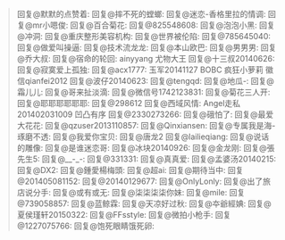 >回复@默默的点赞着:
>回复@摔不死的螳螂:
>回复@迷恋-香格里拉的情调:
>回复@mr小嗯俊:
>回复@百合菊花:
>回复@825548608:
>回复@泡泡小黑:
>回复@冲洞:
>回复@重庆整形美容机构:
>回复@世界被伦陷:
>回复@785645040:
>回复@做爱叫操逼:
>回复@技术流龙龙:
>回复@本山欧巴:
>回复@男男男:
>回复@乔大叔:
>回复@宿命的轮回:
>ainyyang
>尤物大王
>回复@十三叔20140626:
>回复@寂寞爱上孤独:
>回复@acx1777:
>玉军20141127
>BOBC
>疯狂小萝莉
>徽信qianfei2012
>回复@波仔20140623:
>回复@tengqd:
>回复@地瓜-:
>回复@霜儿儿:
>回复@哥来扯淡滴:
>回复@微信号1742123831:
>回复@菊花三人开:
>回复@耶耶耶耶耶耶:
>回复@298612
>回复@西域风情:
>Angel走私
>201402031009
>凹凸有序
>回复@2330273266:
>回复@硪怕了:
>回复@最爱大花花:
>回复@qzuser2013110857:
>回复@Qinxiansen:
>回复@专属我是海-琢磨不透:
>回复@我爱你宝贝:
>回复@唐龙2
>回复@lailieqiang:
>回复@说话的雕像:
>回复@是谁迷恋哥:
>回复@冰块20140926:
>回复@金龙刚:
>回复@張先生5:
>回复@__-_-:
>回复@331331:
>回复@真真爱:
>回复@孟婆汤20140215:
>回复@DX2:
>回复@鍾愛楊梅頭:
>回复@超ai:
>回复@期待当中:
>回复@201405081152:
>回复@20140129677:
>回复@OnlyLonly:
>回复@出了旅店说分手:
>回复@或有或无:
>回复@柒柒柒柒你妹:
>回复@mile:
>回复@739058857:
>回复@蓝鲸霖:
>回复@天凉好过秋:
>回复@夲爺經婰:
>回复@夏侯瑾轩20150322:
>回复@FFsstyle:
>回复@微拍小枪手:
>回复@1227075766:
>回复@饱死眼睛饿死卵:

